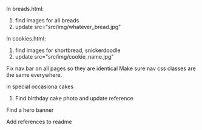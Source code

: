 In breads.html:
1. find images for all breads
2. update src="src/img/whatever_bread.jpg"

In cookies.html:
1. find images for shortbread, snickerdoodle
2. update src="src/img/cookie_name.jpg"

Fix nav bar on all pages so they are identical
Make sure nav css classes are the same everywhere.

in special occasiona cakes
1. Find birthday cake photo and update reference

Find a hero banner

Add references to readme
